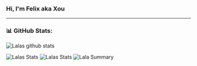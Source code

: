 ### Hi, I'm Felix aka Xou

---

### 📊 GitHub Stats:
![Lalas github stats](https://github-readme-stats.vercel.app/api?username=xou7777&theme=monokai&show_icons=true&count_private=true)
  
 
![Lalas Stats](https://github-profile-summary-cards.vercel.app/api/cards/repos-per-language?username=xou7777&theme=solarized_dark)
![Lalas Stats](https://github-profile-summary-cards.vercel.app/api/cards/most-commit-language?username=xou7777&theme=solarized_dark)
![Lala Summary](https://github-profile-summary-cards.vercel.app/api/cards/profile-details?username=xou7777&theme=solarized_dark)




